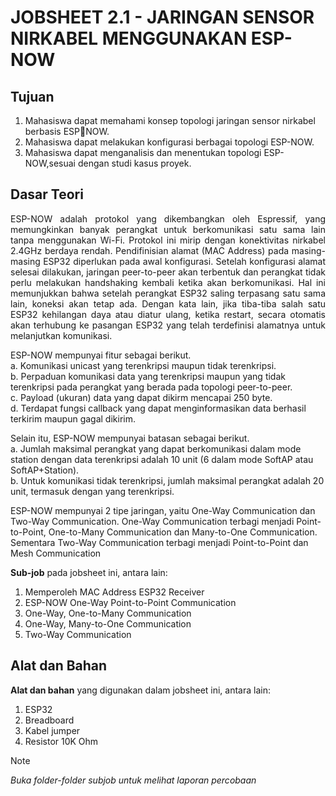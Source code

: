 # JOBSHEET 2.1 - JARINGAN SENSOR NIRKABEL MENGGUNAKAN ESP-NOW
## Tujuan
1) Mahasiswa dapat memahami konsep topologi jaringan sensor nirkabel berbasis ESPNOW.
2) Mahasiswa dapat melakukan konfigurasi berbagai topologi ESP-NOW.
3) Mahasiswa dapat menganalisis dan menentukan topologi ESP-NOW,sesuai dengan
studi kasus proyek.


## Dasar Teori
<p align="justify">ESP-NOW adalah protokol yang dikembangkan oleh Espressif, yang memungkinkan banyak perangkat untuk berkomunikasi satu sama lain tanpa menggunakan Wi-Fi. Protokol ini mirip dengan konektivitas nirkabel 2.4GHz berdaya rendah. Pendifinisian alamat (MAC Address) pada masing-masing ESP32 diperlukan pada awal konfigurasi. Setelah konfigurasi alamat selesai dilakukan, jaringan peer-to-peer akan terbentuk dan perangkat tidak perlu melakukan handshaking kembali ketika akan berkomunikasi. Hal ini memunjukkan bahwa setelah perangkat ESP32 saling terpasang satu sama lain, koneksi akan tetap ada. Dengan kata lain, 
jika tiba-tiba salah satu ESP32 kehilangan daya atau diatur ulang, ketika restart, secara otomatis akan terhubung ke pasangan ESP32 yang telah terdefinisi alamatnya untuk melanjutkan komunikasi.
  
ESP-NOW mempunyai fitur sebagai berikut.          
a. Komunikasi unicast yang terenkripsi maupun tidak terenkripsi.         
b. Perpaduan komunikasi data yang terenkripsi maupun yang tidak terenkripsi pada perangkat yang berada pada topologi peer-to-peer.             
c. Payload (ukuran) data yang dapat dikirm mencapai 250 byte.              
d. Terdapat fungsi callback yang dapat menginformasikan data berhasil terkirim maupun gagal dikirim.

Selain itu, ESP-NOW mempunyai batasan sebagai berikut.            
a. Jumlah maksimal perangkat yang dapat berkomunikasi dalam mode station dengan 
data terenkripsi adalah 10 unit (6 dalam mode SoftAP atau SoftAP+Station).        
b. Untuk komunikasi tidak terenkripsi, jumlah maksimal perangkat adalah 20 unit, 
termasuk dengan yang terenkripsi. 

ESP-NOW mempunyai 2 tipe jaringan, yaitu One-Way Communication dan Two-Way 
Communication. One-Way Communication terbagi menjadi Point-to-Point, One-to-Many 
Communication dan Many-to-One Communication. Sementara Two-Way Communication 
terbagi menjadi Point-to-Point dan Mesh Communication</p>


**Sub-job** pada jobsheet ini, antara lain:
1. Memperoleh MAC Address ESP32 Receiver
2. ESP-NOW One-Way Point-to-Point Communication
3. One-Way, One-to-Many Communication 
4. One-Way, Many-to-One Communication
5. Two-Way Communication

## Alat dan Bahan
**Alat dan bahan** yang digunakan dalam jobsheet ini, antara lain:
1) ESP32
2) Breadboard
3) Kabel jumper
4) Resistor 10K Ohm


> [!NOTE]  
> *Buka folder-folder subjob untuk melihat laporan percobaan*
